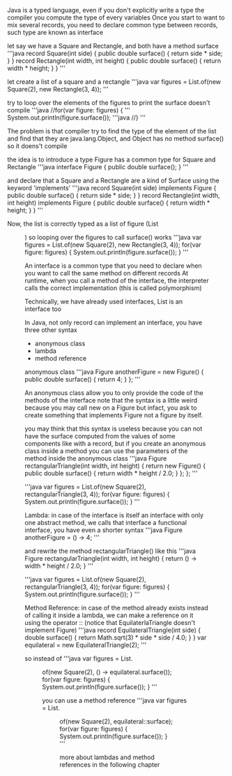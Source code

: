 
Java is a typed language, even if you don't explicitly write a type
the compiler you compute the type of every variables
Once you start to want to mix several records, you need to declare
common type between records, such type are known as interface

let say we have a Square and Rectangle, and both have a method surface
'''java
record Square(int side) {
  public double surface() {
    return side * side;
  }
}
record Rectangle(int width, int height) {
  public double surface() {
    return width * height;
  }
}
'''

let create a list of a square and a rectangle
'''java
var figures = List.of(new Square(2), new Rectangle(3, 4));
'''

try to loop over the elements of the figures to print the surface doesn't compile
'''java
//for(var figure: figures) {
'''
 System.out.println(figure.surface());
'''java
//}
'''

The problem is that compiler try to find the type of the element of the list
and find that they are java.lang.Object, and Object has no method surface()
so it doens't compile

the idea is to introduce a type Figure has a common type for Square and Rectangle
'''java
interface Figure {
  public double surface();
}
'''

and declare that a Square and a Rectangle are a kind of Surface
using the keyword 'implements'
'''java
record Square(int side) implements Figure {
  public double surface() {
    return side * side;
  }
}
record Rectangle(int width, int height) implements Figure {
  public double surface() {
    return width * height;
  }
}
'''

Now, the list is correctly typed as a list of figure (List<Figure>)
so looping over the figures to call surface() works
'''java
var figures = List.of(new Square(2), new Rectangle(3, 4));
for(var figure: figures) {
  System.out.println(figure.surface());
}
'''


An interface is a common type that you need to declare when you want to
call the same method on different records
At runtime, when you call a method of the interface, the interpreter calls
the correct implementation (this is called polymorphism)

Technically, we have already used interfaces, List is an interface too

In Java, not only record can implement an interface, 
you have three other syntax
- anonymous class
- lambda
- method reference

anonymous class
'''java
Figure anotherFigure = new Figure() {
  public double surface() {
    return 4;
  }
};
'''

An anonymous class allow you to only provide the code of the methods of the interface
note that the syntax is a little weird because you may call new on a Figure but infact,
you ask to create something that implements Figure not a figure by itself.

you may think that this syntax is useless because you can not have the surface computed
from the values of some components like with a record, but if you create an anonymous class
inside a method you can use the parameters of the method inside the anonymous class
'''java
Figure rectangularTriangle(int width, int height) {
  return new Figure() {
    public double surface() {
      return width * height / 2.0;
    }
  };
};
'''

'''java
var figures = List.of(new Square(2), rectangularTriangle(3, 4));
for(var figure: figures) {
  System.out.println(figure.surface());
}
'''


Lambda: in case of the interface is itself an interface with only one abstract method,
we calls that interface a functional interface, you have even a shorter syntax
'''java
Figure anotherFigure = () -> 4;
'''

and rewrite the method rectangularTriangle() like this
'''java
Figure rectangularTriangle(int width, int height) {
  return () -> width * height / 2.0;
}
'''

'''java
var figures = List.of(new Square(2), rectangularTriangle(3, 4));
for(var figure: figures) {
  System.out.println(figure.surface());
}
'''


Method Reference: in case of the method already exists instead of 
calling it inside a lambda, we can make a reference on it using the operator ::
(notice that EquilaterlaTriangle doesn't implement Figure)
'''java
record EquilateralTriangle(int side) {
  double surface() {
    return Math.sqrt(3) * side * side / 4.0;
  }
}
var equilateral = new EquilateralTriangle(2);
'''

so instead of
'''java
var figures = List.<Figure>of(new Square(2), () -> equilateral.surface());
for(var figure: figures) {
  System.out.println(figure.surface());
}
'''

you can use a method reference
'''java
var figures = List.<Figure>of(new Square(2), equilateral::surface);
for(var figure: figures) {
  System.out.println(figure.surface());
}
'''


more about lambdas and method references in the following chapter
